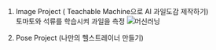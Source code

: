 1. Image Project ( Teachable Machine으로 AI 과일도감 제작하기)                            
                                 토마토와 석류를 학습시켜 과일을 측정
                                 ![머신러닝](https://user-images.githubusercontent.com/43921054/71721543-cbddab00-2e68-11ea-80b1-d6e5dbd35665.png)


                                         
                                         
2. Pose Project (나만의 헬스트레이너 만들기)
